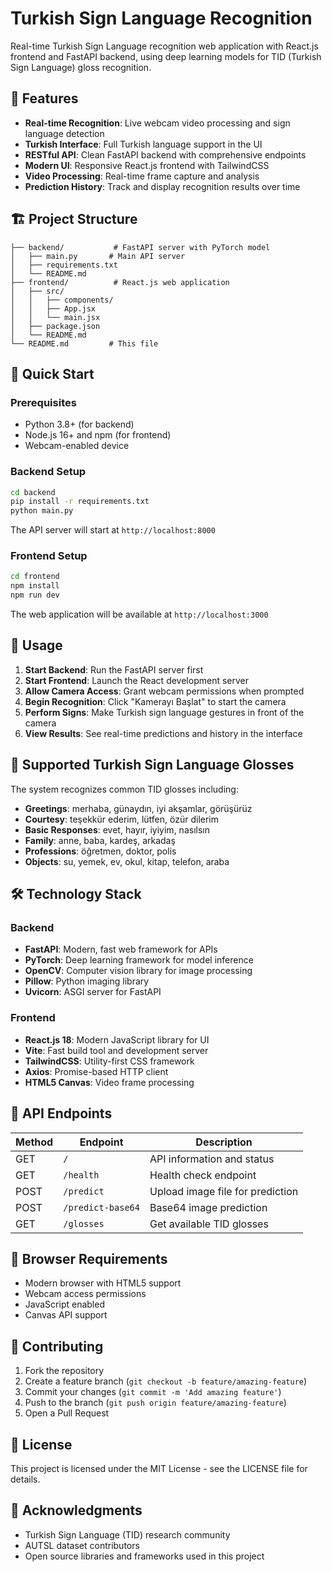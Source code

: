 # Turkish Sign Language Recognition

Real-time Turkish Sign Language recognition web application with React.js frontend and FastAPI backend, using deep learning models for TID (Turkish Sign Language) gloss recognition.

## 🌟 Features

- **Real-time Recognition**: Live webcam video processing and sign language detection
- **Turkish Interface**: Full Turkish language support in the UI
- **RESTful API**: Clean FastAPI backend with comprehensive endpoints
- **Modern UI**: Responsive React.js frontend with TailwindCSS
- **Video Processing**: Real-time frame capture and analysis
- **Prediction History**: Track and display recognition results over time

## 🏗️ Project Structure

```
├── backend/           # FastAPI server with PyTorch model
│   ├── main.py       # Main API server
│   ├── requirements.txt
│   └── README.md
├── frontend/          # React.js web application
│   ├── src/
│   │   ├── components/
│   │   ├── App.jsx
│   │   └── main.jsx
│   ├── package.json
│   └── README.md
└── README.md         # This file
```

## 🚀 Quick Start

### Prerequisites

- Python 3.8+ (for backend)
- Node.js 16+ and npm (for frontend)
- Webcam-enabled device

### Backend Setup

```bash
cd backend
pip install -r requirements.txt
python main.py
```

The API server will start at `http://localhost:8000`

### Frontend Setup

```bash
cd frontend
npm install
npm run dev
```

The web application will be available at `http://localhost:3000`

## 🎯 Usage

1. **Start Backend**: Run the FastAPI server first
2. **Start Frontend**: Launch the React development server
3. **Allow Camera Access**: Grant webcam permissions when prompted
4. **Begin Recognition**: Click "Kamerayı Başlat" to start the camera
5. **Perform Signs**: Make Turkish sign language gestures in front of the camera
6. **View Results**: See real-time predictions and history in the interface

## 🤖 Supported Turkish Sign Language Glosses

The system recognizes common TID glosses including:

- **Greetings**: merhaba, günaydın, iyi akşamlar, görüşürüz
- **Courtesy**: teşekkür ederim, lütfen, özür dilerim
- **Basic Responses**: evet, hayır, iyiyim, nasılsın
- **Family**: anne, baba, kardeş, arkadaş
- **Professions**: öğretmen, doktor, polis
- **Objects**: su, yemek, ev, okul, kitap, telefon, araba

## 🛠️ Technology Stack

### Backend
- **FastAPI**: Modern, fast web framework for APIs
- **PyTorch**: Deep learning framework for model inference
- **OpenCV**: Computer vision library for image processing
- **Pillow**: Python imaging library
- **Uvicorn**: ASGI server for FastAPI

### Frontend
- **React.js 18**: Modern JavaScript library for UI
- **Vite**: Fast build tool and development server
- **TailwindCSS**: Utility-first CSS framework
- **Axios**: Promise-based HTTP client
- **HTML5 Canvas**: Video frame processing

## 🔧 API Endpoints

| Method | Endpoint | Description |
|--------|----------|-------------|
| GET | `/` | API information and status |
| GET | `/health` | Health check endpoint |
| POST | `/predict` | Upload image file for prediction |
| POST | `/predict-base64` | Base64 image prediction |
| GET | `/glosses` | Get available TID glosses |

## 📱 Browser Requirements

- Modern browser with HTML5 support
- Webcam access permissions
- JavaScript enabled
- Canvas API support

## 🤝 Contributing

1. Fork the repository
2. Create a feature branch (`git checkout -b feature/amazing-feature`)
3. Commit your changes (`git commit -m 'Add amazing feature'`)
4. Push to the branch (`git push origin feature/amazing-feature`)
5. Open a Pull Request

## 📄 License

This project is licensed under the MIT License - see the LICENSE file for details.

## 🙏 Acknowledgments

- Turkish Sign Language (TID) research community
- AUTSL dataset contributors
- Open source libraries and frameworks used in this project
